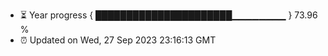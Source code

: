 - ⏳ Year progress { ██████████████████████▁▁▁▁▁▁▁▁ } 73.96 %
- ⏰ Updated on Wed, 27 Sep 2023 23:16:13 GMT

